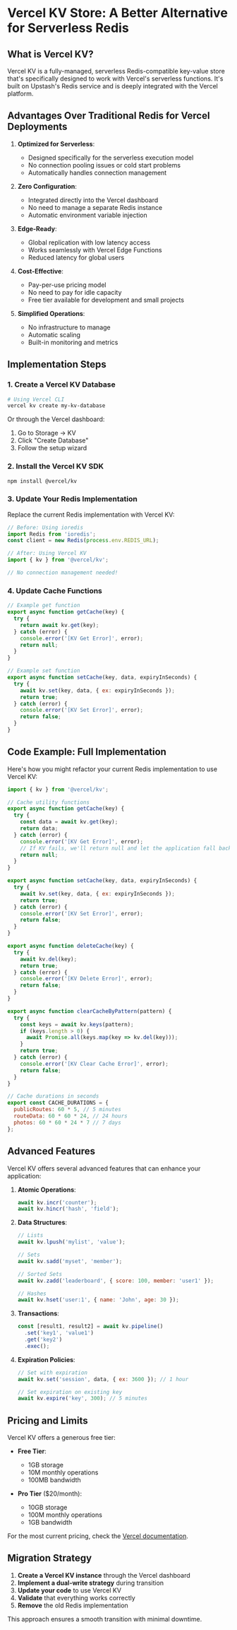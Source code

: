 # Vercel KV Store: A Better Alternative for Serverless Redis

## What is Vercel KV?

Vercel KV is a fully-managed, serverless Redis-compatible key-value store that's specifically designed to work with Vercel's serverless functions. It's built on Upstash's Redis service and is deeply integrated with the Vercel platform.

## Advantages Over Traditional Redis for Vercel Deployments

1. **Optimized for Serverless**:
   - Designed specifically for the serverless execution model
   - No connection pooling issues or cold start problems
   - Automatically handles connection management

2. **Zero Configuration**:
   - Integrated directly into the Vercel dashboard
   - No need to manage a separate Redis instance
   - Automatic environment variable injection

3. **Edge-Ready**:
   - Global replication with low latency access
   - Works seamlessly with Vercel Edge Functions
   - Reduced latency for global users

4. **Cost-Effective**:
   - Pay-per-use pricing model
   - No need to pay for idle capacity
   - Free tier available for development and small projects

5. **Simplified Operations**:
   - No infrastructure to manage
   - Automatic scaling
   - Built-in monitoring and metrics

## Implementation Steps

### 1. Create a Vercel KV Database

```bash
# Using Vercel CLI
vercel kv create my-kv-database
```

Or through the Vercel dashboard:
1. Go to Storage → KV
2. Click "Create Database"
3. Follow the setup wizard

### 2. Install the Vercel KV SDK

```bash
npm install @vercel/kv
```

### 3. Update Your Redis Implementation

Replace the current Redis implementation with Vercel KV:

```javascript
// Before: Using ioredis
import Redis from 'ioredis';
const client = new Redis(process.env.REDIS_URL);

// After: Using Vercel KV
import { kv } from '@vercel/kv';

// No connection management needed!
```

### 4. Update Cache Functions

```javascript
// Example get function
export async function getCache(key) {
  try {
    return await kv.get(key);
  } catch (error) {
    console.error('[KV Get Error]', error);
    return null;
  }
}

// Example set function
export async function setCache(key, data, expiryInSeconds) {
  try {
    await kv.set(key, data, { ex: expiryInSeconds });
    return true;
  } catch (error) {
    console.error('[KV Set Error]', error);
    return false;
  }
}
```

## Code Example: Full Implementation

Here's how you might refactor your current Redis implementation to use Vercel KV:

```javascript
import { kv } from '@vercel/kv';

// Cache utility functions
export async function getCache(key) {
  try {
    const data = await kv.get(key);
    return data;
  } catch (error) {
    console.error('[KV Get Error]', error);
    // If KV fails, we'll return null and let the application fall back to the database
    return null;
  }
}

export async function setCache(key, data, expiryInSeconds) {
  try {
    await kv.set(key, data, { ex: expiryInSeconds });
    return true;
  } catch (error) {
    console.error('[KV Set Error]', error);
    return false;
  }
}

export async function deleteCache(key) {
  try {
    await kv.del(key);
    return true;
  } catch (error) {
    console.error('[KV Delete Error]', error);
    return false;
  }
}

export async function clearCacheByPattern(pattern) {
  try {
    const keys = await kv.keys(pattern);
    if (keys.length > 0) {
      await Promise.all(keys.map(key => kv.del(key)));
    }
    return true;
  } catch (error) {
    console.error('[KV Clear Cache Error]', error);
    return false;
  }
}

// Cache durations in seconds
export const CACHE_DURATIONS = {
  publicRoutes: 60 * 5, // 5 minutes
  routeData: 60 * 60 * 24, // 24 hours
  photos: 60 * 60 * 24 * 7 // 7 days
};
```

## Advanced Features

Vercel KV offers several advanced features that can enhance your application:

1. **Atomic Operations**:
   ```javascript
   await kv.incr('counter');
   await kv.hincr('hash', 'field');
   ```

2. **Data Structures**:
   ```javascript
   // Lists
   await kv.lpush('mylist', 'value');
   
   // Sets
   await kv.sadd('myset', 'member');
   
   // Sorted Sets
   await kv.zadd('leaderboard', { score: 100, member: 'user1' });
   
   // Hashes
   await kv.hset('user:1', { name: 'John', age: 30 });
   ```

3. **Transactions**:
   ```javascript
   const [result1, result2] = await kv.pipeline()
     .set('key1', 'value1')
     .get('key2')
     .exec();
   ```

4. **Expiration Policies**:
   ```javascript
   // Set with expiration
   await kv.set('session', data, { ex: 3600 }); // 1 hour
   
   // Set expiration on existing key
   await kv.expire('key', 300); // 5 minutes
   ```

## Pricing and Limits

Vercel KV offers a generous free tier:

- **Free Tier**: 
  - 1GB storage
  - 10M monthly operations
  - 100MB bandwidth

- **Pro Tier** ($20/month):
  - 10GB storage
  - 100M monthly operations
  - 1GB bandwidth

For the most current pricing, check the [Vercel documentation](https://vercel.com/docs/storage/vercel-kv/usage-and-pricing).

## Migration Strategy

1. **Create a Vercel KV instance** through the Vercel dashboard
2. **Implement a dual-write strategy** during transition
3. **Update your code** to use Vercel KV
4. **Validate** that everything works correctly
5. **Remove** the old Redis implementation

This approach ensures a smooth transition with minimal downtime.
